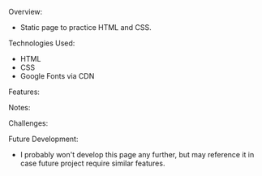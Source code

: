 Overview:

- Static page to practice HTML and CSS.

Technologies Used:

- HTML
- CSS
- Google Fonts via CDN

Features:

Notes:

Challenges:

Future Development:

- I probably won't develop this page any further, but may reference it in case future project require similar features.

